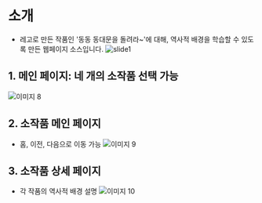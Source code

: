 ﻿# 소개
- 레고로 만든 작품인 '동동 동대문을 돌려라~'에 대해, 역사적 배경을 학습할 수 있도록 만든 웹페이지 소스입니다.
![slide1](https://github.com/user-attachments/assets/d572dd88-b766-48d7-a181-accd1e7d78a4)


## 1. 메인 페이지: 네 개의 소작품 선택 가능
![이미지 8](https://github.com/user-attachments/assets/8bfe1fa5-41c6-4b95-bb86-0d39a5967a65)


## 2. 소작품 메인 페이지
- 홈, 이전, 다음으로 이동 가능
![이미지 9](https://github.com/user-attachments/assets/aa6bff89-9ece-482f-b167-cbc1b703f06c)

## 3. 소작품 상세 페이지
- 각 작품의 역사적 배경 설명
![이미지 10](https://github.com/user-attachments/assets/904aa151-bd44-4569-b8f4-e08690f4abf0)

